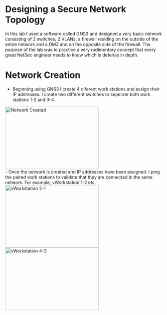 # Designing a Secure Network Topology
In this lab I used a software called GNS3 and designed a very basic network consisting of 2 switches, 2 VLANs, a firewall residing on the outside of the entire network
and a DMZ and on the opposite side of the firewall. The purpose of the lab was to practice a very rudimentary concept that every great NetSec engineer needs to know
which is defense in depth. 
# Network Creation
- Beginning using GNS3 I create 4 diferent work stations and assign their IP addresses. I create two different switches to seperate both work stations 1-2 and 3-4.  
<img src="https://github.com/user-attachments/assets/34f7e057-da33-44bf-999b-1d1eb7d4b1a5" alt="Network Created" width="300" height="200">
<br>
- Once the network is created and IP addresses have been assigned. I ping the paired work stations to validate that they are connected in the same network. For example,
  vWorkstation 1-2 etc.
<br>
<img src="https://github.com/user-attachments/assets/68a497cb-7ce5-413d-906a-cfbf26bf7ebd" alt="vWorkstation 2-1" width="300" height="200">
<br>
<img src="https://github.com/user-attachments/assets/42ec9671-db9f-48a2-873b-b37a940b1fd1" alt="vWorkstation 4-3" width="300" height="200">   
 

